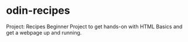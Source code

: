 # odin-recipes

Project: Recipes
Beginner Project to get hands-on with HTML Basics and get a webpage up and running.
